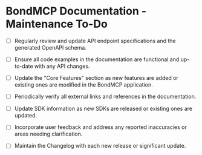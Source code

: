 # BondMCP Documentation - Maintenance To-Do

- [ ] Regularly review and update API endpoint specifications and the generated OpenAPI schema.
- [ ] Ensure all code examples in the documentation are functional and up-to-date with any API changes.
- [ ] Update the "Core Features" section as new features are added or existing ones are modified in the BondMCP application.
- [ ] Periodically verify all external links and references in the documentation.
- [ ] Update SDK information as new SDKs are released or existing ones are updated.
- [ ] Incorporate user feedback and address any reported inaccuracies or areas needing clarification.
- [ ] Maintain the Changelog with each new release or significant update.

